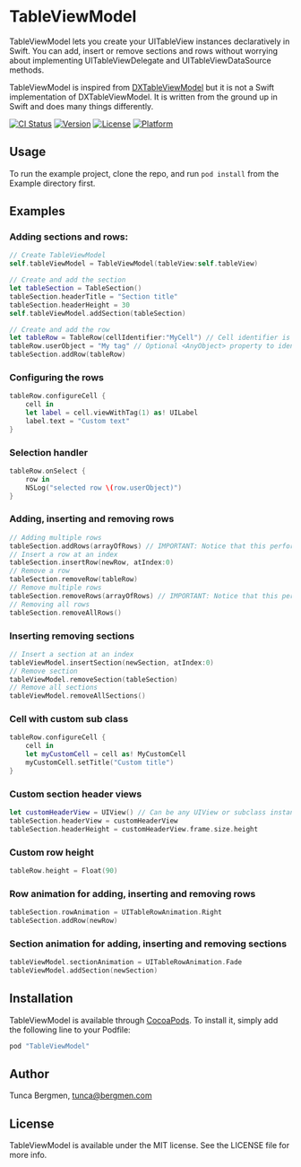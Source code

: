 # TableViewModel
TableViewModel lets you create your UITableView instances declaratively in Swift. You can add, insert or remove sections and rows without worrying about implementing UITableViewDelegate and UITableViewDataSource methods.

TableViewModel is inspired from [DXTableViewModel](https://github.com/libdx/DXTableViewModel) but it is not a Swift implementation of DXTableViewModel. It is written from the ground up in Swift and does many things differently.

[![CI Status](http://img.shields.io/travis/tbergmen/TableViewModel.svg?style=flat)](https://travis-ci.org/tbergmen/TableViewModel)
[![Version](https://img.shields.io/cocoapods/v/TableViewModel.svg?style=flat)](http://cocoapods.org/pods/TableViewModel)
[![License](https://img.shields.io/cocoapods/l/TableViewModel.svg?style=flat)](http://cocoapods.org/pods/TableViewModel)
[![Platform](https://img.shields.io/cocoapods/p/TableViewModel.svg?style=flat)](http://cocoapods.org/pods/TableViewModel)

## Usage

To run the example project, clone the repo, and run `pod install` from the Example directory first.

## Examples
### Adding sections and rows:
```Swift
// Create TableViewModel
self.tableViewModel = TableViewModel(tableView:self.tableView)

// Create and add the section
let tableSection = TableSection()
tableSection.headerTitle = "Section title"
tableSection.headerHeight = 30
self.tableViewModel.addSection(tableSection)

// Create and add the row
let tableRow = TableRow(cellIdentifier:"MyCell") // Cell identifier is either the reuse identifier of a reusable cell, or name of an XIB file that contains one and only one UITableViewCell object
tableRow.userObject = "My tag" // Optional <AnyObject> property to identify the row later
tableSection.addRow(tableRow)
```

### Configuring the rows
```Swift
tableRow.configureCell {
    cell in
    let label = cell.viewWithTag(1) as! UILabel
    label.text = "Custom text"
}
```

### Selection handler
```Swift
tableRow.onSelect {
    row in
    NSLog("selected row \(row.userObject)")
}
```

### Adding, inserting and removing rows
```Swift
// Adding multiple rows
tableSection.addRows(arrayOfRows) // IMPORTANT: Notice that this performs much faster than inserting a bunch of rows one by one in a loop
// Insert a row at an index
tableSection.insertRow(newRow, atIndex:0)
// Remove a row
tableSection.removeRow(tableRow)
// Remove multiple rows
tableSection.removeRows(arrayOfRows) // IMPORTANT: Notice that this performs much faster than removing a bunch of rows one by one in a loop
// Removing all rows
tableSection.removeAllRows()
```

### Inserting removing sections
```Swift
// Insert a section at an index
tableViewModel.insertSection(newSection, atIndex:0)
// Remove section
tableViewModel.removeSection(tableSection)
// Remove all sections
tableViewModel.removeAllSections()
```

### Cell with custom sub class
```Swift
tableRow.configureCell {
    cell in
    let myCustomCell = cell as! MyCustomCell
    myCustomCell.setTitle("Custom title")
}
```

### Custom section header views
```Swift
let customHeaderView = UIView() // Can be any UIView or subclass instance
tableSection.headerView = customHeaderView
tableSection.headerHeight = customHeaderView.frame.size.height
```

### Custom row height
```Swift
tableRow.height = Float(90)
```

### Row animation for adding, inserting and removing rows
```Swift
tableSection.rowAnimation = UITableRowAnimation.Right
tableSection.addRow(newRow)
```

### Section animation for adding, inserting and removing sections
```Swift
tableViewModel.sectionAnimation = UITableRowAnimation.Fade
tableViewModel.addSection(newSection)
```

## Installation
TableViewModel is available through [CocoaPods](http://cocoapods.org). To install
it, simply add the following line to your Podfile:

```ruby
pod "TableViewModel"
```

## Author
Tunca Bergmen, tunca@bergmen.com

## License
TableViewModel is available under the MIT license. See the LICENSE file for more info.
